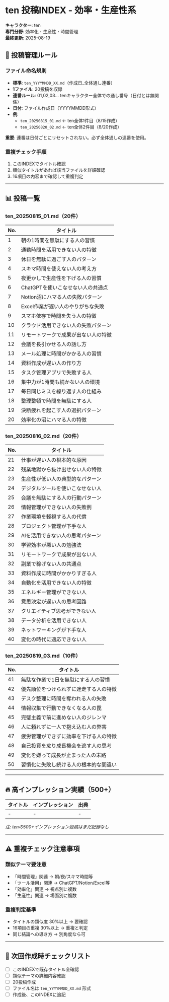 # ten 投稿INDEX - 効率・生産性系

**キャラクター**: ten  
**専門分野**: 効率化・生産性・時間管理  
**最終更新**: 2025-08-19

## 📝 投稿管理ルール

### ファイル命名規則
- **標準**: `ten_YYYYMMDD_XX.md`（作成日_全体通し連番）
- **1ファイル**: 20投稿を収録
- **連番ルール**: 01,02,03... tenキャラクター全体での通し番号（日付とは無関係）
- **日付**: ファイル作成日（YYYYMMDD形式）
- **例**: 
  - `ten_20250815_01.md` ← ten全体1件目（8/15作成）
  - `ten_20250820_02.md` ← ten全体2件目（8/20作成）

**重要**: 連番は日付ごとにリセットされない。必ず全体通しの連番を使用。

### 重複チェック手順
1. このINDEXでタイトル確認
2. 類似タイトルがあれば該当ファイルを詳細確認
3. 16項目の内容まで確認して重複判定

---

## 📊 投稿一覧

### ten_20250815_01.md（20件）
| No. | タイトル |
|-----|---------|
| 1 | 朝の1時間を無駄にする人の習慣 |
| 2 | 通勤時間を活用できない人の特徴 |
| 3 | 休日を無駄に過ごす人のパターン |
| 4 | スキマ時間を使えない人の考え方 |
| 5 | 夜更かしで生産性を下げる人の習慣 |
| 6 | ChatGPTを使いこなせない人の共通点 |
| 7 | Notion沼にハマる人の失敗パターン |
| 8 | Excel作業が遅い人のやりがちな失敗 |
| 9 | スマホ依存で時間を失う人の特徴 |
| 10 | クラウド活用できない人の失敗パターン |
| 11 | リモートワークで成果が出ない人の特徴 |
| 12 | 会議を長引かせる人の話し方 |
| 13 | メール処理に時間がかかる人の習慣 |
| 14 | 資料作成が遅い人の作り方 |
| 15 | タスク管理アプリで失敗する人 |
| 16 | 集中力が1時間も続かない人の環境 |
| 17 | 毎日同じミスを繰り返す人の仕組み |
| 18 | 整理整頓で時間を無駄にする人 |
| 19 | 決断疲れを起こす人の選択パターン |
| 20 | 効率化の沼にハマる人の特徴 |

### ten_20250816_02.md（20件）
| No. | タイトル |
|-----|---------|
| 21 | 仕事が遅い人の根本的な原因 |
| 22 | 残業地獄から抜け出せない人の特徴 |
| 23 | 生産性が低い人の典型的なパターン |
| 24 | デジタルツールを使いこなせない人 |
| 25 | 会議を無駄にする人の行動パターン |
| 26 | 情報管理ができない人の失敗例 |
| 27 | 作業環境を軽視する人の代償 |
| 28 | プロジェクト管理が下手な人 |
| 29 | AIを活用できない人の思考パターン |
| 30 | 学習効率が悪い人の勉強法 |
| 31 | リモートワークで成果が出ない人 |
| 32 | 副業で稼げない人の共通点 |
| 33 | 資料作成に時間がかかりすぎる人 |
| 34 | 自動化を活用できない人の特徴 |
| 35 | エネルギー管理ができない人 |
| 36 | 意思決定が遅い人の思考回路 |
| 37 | クリエイティブ思考ができない人 |
| 38 | データ分析を活用できない人 |
| 39 | ネットワーキングが下手な人 |
| 40 | 変化の時代に適応できない人 |

### ten_20250819_03.md（10件）
| No. | タイトル |
|-----|---------|
| 41 | 無駄な作業で1日を無駄にする人の習慣 |
| 42 | 優先順位をつけられずに迷走する人の特徴 |
| 43 | デスク整理に時間を奪われる人の失敗 |
| 44 | 情報収集で行動できなくなる人の罠 |
| 45 | 完璧主義で前に進めない人のジレンマ |
| 46 | 人に頼れずに一人で抱え込む人の弊害 |
| 47 | 疲労管理ができずに効率を下げる人の特徴 |
| 48 | 自己投資を怠り成長機会を逃す人の思考 |
| 49 | 変化を嫌って成長が止まった人の末路 |
| 50 | 習慣化に失敗し続ける人の根本的な間違い |

---

## 🔥 高インプレッション実績（500+）

| タイトル | インプレッション | 出典 |
|---------|--------------|------|
| - | - | - |

*注: tenの500+インプレッション投稿はまだ記録なし*

---

## ⚠️ 重複チェック注意事項

### 類似テーマ要注意
- 「時間管理」関連 → 朝/夜/スキマ時間等
- 「ツール活用」関連 → ChatGPT/Notion/Excel等
- 「効率化」関連 → 視点別に複数
- 「生産性」関連 → 場面別に複数

### 重複判定基準
- タイトルの類似度 30%以上 → 要確認
- 16項目の重複 30%以上 → 重複と判定
- 同じ結論への導き方 → 別角度なら可

---

## 📌 次回作成時チェックリスト

- [ ] このINDEXで既存タイトル全確認
- [ ] 類似テーマの詳細内容確認
- [ ] 20投稿作成
- [ ] ファイル名は `ten_YYYYMMDD_XX.md` 形式
- [ ] 作成後、このINDEXに追記